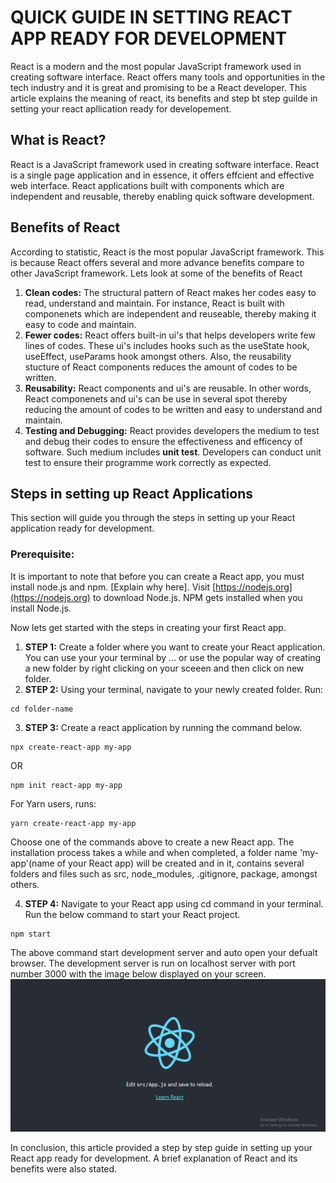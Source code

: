# **QUICK GUIDE IN SETTING REACT APP READY FOR DEVELOPMENT**
React is a modern and the most popular JavaScript framework used in creating software interface. React offers many tools and opportunities in the tech industry and it is great and promising to be a React developer. This article explains the meaning of react, its benefits and step bt step guilde in setting your react apllication ready for developement.
## **What is React?**
React is a JavaScript framework used in creating software interface. React is a single page application and in essence, it offers effcient and effective web interface. React applications built with components which are independent and reusable, thereby enabling quick software development.
## **Benefits of React**
According to statistic, React is the most popular JavaScript framework. This is because React offers several and more advance benefits compare to other JavaScript framework. Lets look at some of the benefits of React
1. **Clean codes:** The structural pattern of React makes her codes easy to read, understand and maintain. For instance, React is built with componenets which are independent and reuseable, thereby making it easy to code and maintain.
2. **Fewer codes:** React offers built-in ui's that helps developers write few lines of codes. These ui's includes hooks such as the useState hook, useEffect, useParams hook amongst others. Also, the reusability stucture of React components reduces the amount of codes to be written.
3. **Reusability:** React components and ui's are reusable. In other words, React componenets and ui's can be use in several spot thereby reducing the amount of codes to be written and easy to understand and maintain.
4. **Testing and Debugging:** React provides developers the medium to test and debug their codes to ensure the effectiveness and efficency of software. Such medium includes **unit test**. Developers can conduct unit test to ensure their programme work correctly as expected.
## **Steps in setting up React Applications**
This section will guide you through the steps in setting up your React application ready for development.
### **Prerequisite:**
It is important to note that before you can create a React app, you must install node.js and npm. [Explain why here].  Visit [https://nodejs.org](https://nodejs.org) to download Node.js. NPM gets installed when you install Node.js.

Now lets get started with the steps in creating your first React app.
1. **STEP 1:** Create a folder where you want to create your React application. You can use your your terminal by ... or use the popular way of creating a new folder by right clicking on your sceeen and then click on new folder.
2. **STEP 2:** Using your terminal, navigate to your newly created folder. Run:
```
cd folder-name
```
3. **STEP 3:** Create a react application by running the command below.
```
npx create-react-app my-app
```
OR
```
npm init react-app my-app
```
For Yarn users, runs:
```
yarn create-react-app my-app
```
Choose one of the commands above to create a new React app. The installation process takes a while and when completed, a folder name 'my-app'(name of your React app) will be created and in it, contains several folders and files such as src, node_modules, .gitignore, package, amongst others.

4. **STEP 4:** Navigate to your React app using cd command in your terminal. Run the below command to start your React project.
```
npm start
```
The above command start development server and auto open your defualt browser. The development server is run on localhost server with port number 3000 with the image below displayed on your screen.
![image](/images/react.png)

In conclusion, this article provided a step by step guide in setting up your React app ready for development. A brief explanation of React and its benefits were also stated.